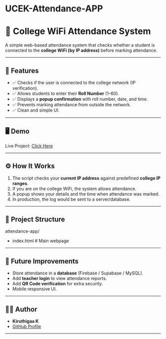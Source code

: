 # UCEK-Attendance-APP

# 📌 College WiFi Attendance System

A simple web-based attendance system that checks whether a student is connected to the **college WiFi (by IP address)** before marking attendance.

---

## 🚀 Features
- ✅ Checks if the user is connected to the college network (IP verification).
- ✅ Allows students to enter their **Roll Number** (1–60).
- ✅ Displays a **popup confirmation** with roll number, date, and time.
- ✅ Prevents marking attendance from outside the network.
- ✅ Clean and simple UI.

---

## 🖥️ Demo
Live Project: [Click Here](https://krithiikaa.github.io/UCEK-Attendance-APP/)

---

## ⚙️ How It Works
1. The script checks your **current IP address** against predefined **college IP ranges**.
2. If you are on the college WiFi, the system allows attendance.
3. A popup shows your details and the time when attendance was marked.
4. In production, the log would be sent to a server/database.

---

## 📂 Project Structure

attendance-app/
- index.html # Main webpage


---

## 🔮 Future Improvements
- Store attendance in a **database** (Firebase / Supabase / MySQL).
- Add **teacher login** to view attendance reports.
- Add **QR Code verification** for extra security.
- Mobile responsive UI.

---

## 👨‍💻 Author
- **Kiruthigaa K**  
- [GitHub Profile](https://github.com/Krithiikaa)

---

